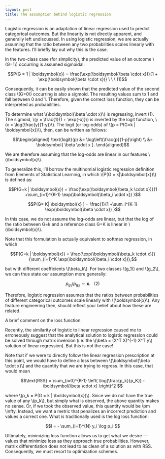 ```yaml
---
layout: post
title: The assumption behind logistic regression
---
```


Logistic regression is an adaptation of linear regression used to predict categorical outcomes. But the linearity is not directly apparent, and generally left undiscussed. In using logistic regression, we are actually assuming that the ratio between any two probabilities scales linearly with the features. I’ll briefly lay out why this is the case.

In the two-class case (for simplicity), the predicted value of an outcome \\(G=1\\) occurring is assumed sigmoidal:

$$P(G = 1 | \boldsymbol{x}) = \frac{\exp(\boldsymbol{\beta \cdot x})}{1 + \exp(\boldsymbol{\beta \cdot x})} \ \ \ (1)$$

Consequently, it can be easily shown that the predicted value of the second class \\(G=0\\) occurring is also a sigmoid. The resulting values sum to 1 and fall between 0 and 1. Therefore, given the correct loss function, they can be interpreted as probabilities.

To determine what \\(\boldsymbol{\beta \cdot x}\\) is regressing, invert (1). The sigmoid, \\(y = \frac{1}{1 + \exp(-x)}\\) is inverted by the logit function, \\(x = \log(\frac{y}{1-y})\\). The logit (or log-odds) of \\(p = P(G=k | \boldsymbol{x})\\), then, can be written as follows:

$$\begin{aligned} \text{logit}(p) &= \log\left(\frac{p}{1-p}\right) \\ &= \boldsymbol{ \beta \cdot x }. \end{aligned}$$

We are therefore assuming that the log-odds are linear in our features \\(\boldsymbol{x}\\).

To generalize this, I’ll borrow the multinomial logistic regression definition from Elements of Statistical Learning, in which \\(P(G = k|\boldsymbol{x})\\) is defined as:

$$P(G=k | \boldsymbol{x}) = \frac{\exp(\boldsymbol{\beta_k \cdot x})}{1 +\sum_{i=1}^{K-1} \exp(\boldsymbol{\beta_i \cdot x}) }$$

$$P(G= K| \boldsymbol{x} ) = \frac{1}{1 +\sum_i^{K-1} \exp(\boldsymbol{\beta \cdot x}) }$$

In this case, we do not assume the log-odds are linear, but that the log of the ratio between G=k and a reference class G=K is linear in \\(\boldsymbol{x}\\).

Note that this formulation is actually equivalent to softmax regression, in which

$$P(G=k | \boldsymbol{x}) = \frac{\exp(\boldsymbol{\beta_k \cdot x})}{\sum_{i=1}^K \exp(\boldsymbol{\beta_i \cdot x})},$$

but with different coefficients \\(\beta_k\\). For two classes \\(g_1\\) and \\(g_2\\), we can thus state our assumption more generally:

$$p_{g_1}/p_{g_2} \sim \boldsymbol{x}. \ \ \ (2)$$

Therefore, logistic regression assumes that the ratios between probabilities of different categorical outcomes scale linearly with \\(\boldsymbol{x}\\). Any feature engineering then, should reflect your belief about how these are related.

A brief comment on the loss function

Recently, the similarity of logistic to linear regression caused me to erroneously suggest that the analytical solution to logistic regression could be solved through matrix inversion (i.e. the \\(\beta = (X^T X)^{-1} X^T y\\) solution of linear regression). But this is not the case!

Note that if we were to directly follow the linear regression prescription at this point, we would have to define a loss between \\(\boldsymbol{\beta \cdot x}\\) and the quantity that we are trying to regress. In this case, that would mean

$$\text{RSS} = \sum_{i=0}^{K-1}  \left( \log(\frac{p_k}{p_K}) - \boldsymbol{\beta \cdot x} \right)^2 $$

where \\(p_k = P(G = k | \boldsymbol{x})\\). Since we do not have the true value of any \\(p_k\\), but simply what is observed, the above quantity makes no sense. Or, if we took the observed value, this quantity would be \pm \infty. Instead, we want a metric that penalizes an incorrect prediction and values a correct one. What is traditionally used is the log loss function:

$$l = - \sum_{i=1}^{N} y_i \log p_i $$

Ultimately, minimizing loss function allows us to get what we desire — values that minimize loss as they approach true probabilities. However, matrix differentiation does not lead to as clean of a solution as with RSS. Consequently, we must resort to optimization schemes.
